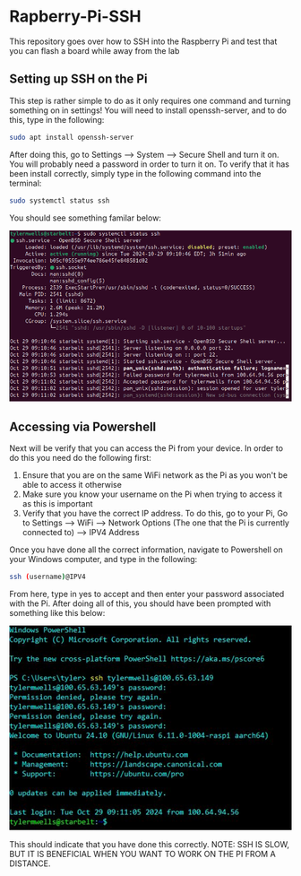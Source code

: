 # Rapberry-Pi-SSH
This repository goes over how to SSH into the Raspberry Pi and test that you can flash a board while away from the lab

## Setting up SSH on the Pi
This step is rather simple to do as it only requires one command and turning something on in settings! You will need to install openssh-server, and to do this, type in the following:
```bash
sudo apt install openssh-server
```
After doing this, go to Settings --> System --> Secure Shell and turn it on. You will probably need a password in order to turn it on. To verify that it has been install correctly, simply type in the following command into the terminal: 
```bash
sudo systemctl status ssh
```
You should see something familar below: 

![alt text](https://github.com/vt-aoe-nanosat-avionics/Rapberry-Pi-SSH/blob/main/Images/Screenshot%20From%202024-10-29%2013-02-27.png)

## Accessing via Powershell
Next will be verify that you can access the Pi from your device. In order to do this you need do the following first:
1) Ensure that you are on the same WiFi network as the Pi as you won't be able to access it otherwise
2) Make sure you know your username on the Pi when trying to access it as this is important
3) Verify that you have the correct IP address. To do this, go to your Pi, Go to Settings --> WiFi --> Network Options (The one that the Pi is currently connected to) --> IPV4 Address

Once you have done all the correct information, navigate to Powershell on your Windows computer, and type in the following:
```bash
ssh (username)@IPV4
```
From here, type in yes to accept and then enter your password associated with the Pi. After doing all of this, you should have been prompted with something like this below:

![alt text](https://github.com/vt-aoe-nanosat-avionics/Rapberry-Pi-SSH/blob/main/Images/Powershell%20Screenshot.JPG)

This should indicate that you have done this correctly. NOTE: SSH IS SLOW, BUT IT IS BENEFICIAL WHEN YOU WANT TO WORK ON THE PI FROM A DISTANCE.
